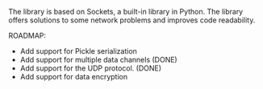 The library is based on Sockets, a built-in library in Python. The library offers solutions to some network problems and improves code readability.

ROADMAP:
- Add support for Pickle serialization
- Add support for multiple data channels (DONE)
- Add support for the UDP protocol. (DONE)
- Add support for data encryption
